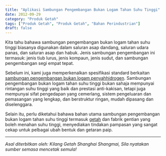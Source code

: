 ```yaml
---
title: "Aplikasi Sambungan Pengembangan Bukan Logam Tahan Suhu Tinggi"
date: 2012-09-29
category: "Produk Getah"
tags: ["Produk Getah", "Produk Getah", "Bahan Perindustrian"]
draft: false
---
```


Kita tahu bahawa sambungan pengembangan bukan logam tahan suhu tinggi biasanya digunakan dalam saluran asap dandang, saluran udara panas, dan saluran asap dan habuk. Jenis sambungan pengembangan ini termasuk: jenis tiub lurus, jenis kompaun, jenis sudut, dan sambungan pengembangan segi empat tepat.

Sebelum ini, kami juga memperkenalkan spesifikasi standard berkaitan [sambungan pengembangan bukan logam penyahhidrogen](http://www.smpolymer.com/xiangjiaozhipin/132/). Sambungan pengembangan bukan logam tahan suhu tinggi bukan sahaja mempunyai rintangan suhu tinggi yang baik dan prestasi anti-kakisan, tetapi juga mempunyai sifat pengedapan yang cemerlang, sistem pengeluaran dan pemasangan yang lengkap, dan berstruktur ringan, mudah dipasang dan diselenggara.

Selain itu, perlu diketahui bahawa bahan utama sambungan pengembangan bukan logam tahan suhu tinggi termasuk [getah](http://www.smpolymer.com/) dan fabrik gentian yang boleh menahan suhu tinggi, menyediakan tindakan pampasan yang sangat cekap untuk pelbagai ubah bentuk dan getaran paip.

---

*Asal diterbitkan oleh: Kilang Getah Shanghai Shangmai, Sila nyatakan sumber semasa mencetak semula!*
